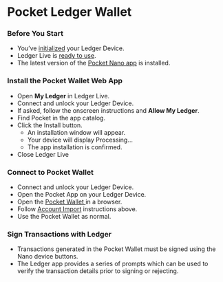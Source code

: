 # Pocket Ledger Wallet

### Before You Start

* You’ve [initialized](https://support.ledgerwallet.com/hc/en-us/articles/360000613793) your Ledger Device.
* Ledger Live is [ready to use](https://support.ledger.com/hc/en-us/articles/4404389606417-Download-and-install-Ledger-Live).
* The latest version of the [Pocket Nano app](https://github.com/ledgerhq/app-pocket) is installed.

### Install the Pocket Wallet Web App <a href="#install-the-pocket-app" id="install-the-pocket-app"></a>

* Open **My Ledger** in Ledger Live.
* Connect and unlock your Ledger Device.
* If asked, follow the onscreen instructions and **Allow My Ledger**.
* Find Pocket in the app catalog.
* Click the Install button.
  * An installation window will appear.
  * Your device will display Processing…
  * The app installation is confirmed.
* Close Ledger Live

### Connect to Pocket Wallet <a href="#connecting-to-pocket-wallet" id="connecting-to-pocket-wallet"></a>

* Connect and unlock your Ledger Device.
* Open the Pocket App on your Ledger Device.
* Open the [Pocket Wallet ](pocket-ledger-wallet.md#pocket-wallet)in a browser.
* Follow [Account Import](pocket-ledger-wallet.md#ledger-wallet-import) instructions above.
* Use the Pocket Wallet as normal.

### Sign Transactions with Ledger <a href="#signing-transactions-with-ledger" id="signing-transactions-with-ledger"></a>

* Transactions generated in the Pocket Wallet must be signed using the Nano device buttons.
* The Ledger app provides a series of prompts which can be used to verify the transaction details prior to signing or rejecting.
